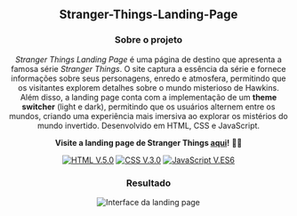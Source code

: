 <div align="center">

## Stranger-Things-Landing-Page

### Sobre o projeto

*Stranger Things Landing Page* é uma página de destino que apresenta a famosa série *Stranger Things*. O site captura a essência da série e fornece informações sobre seus personagens, enredo e atmosfera, permitindo que os visitantes explorem detalhes sobre o mundo misterioso de Hawkins. Além disso, a landing page conta com a implementação de um **theme switcher** (light e dark), permitindo que os usuários alternem entre os mundos, criando uma experiência mais imersiva ao explorar os mistérios do mundo invertido.
Desenvolvido em HTML, CSS e JavaScript.

**Visite a landing page de Stranger Things [aqui](https://abelarduu.github.io/Stranger-Things-Landing-Page/)!** 👾🌑

[![HTML V.5.0](https://img.shields.io/badge/HTML-E34F26?style=for-the-badge&logo=html5&logoColor=white)](https://developer.mozilla.org/en-US/docs/Web/HTML)
[![CSS V.3.0](https://img.shields.io/badge/CSS-1572B6?style=for-the-badge&logo=css3&logoColor=white)](https://developer.mozilla.org/en-US/docs/Web/CSS)
[![JavaScript V.ES6](https://img.shields.io/badge/JavaScript-F7DF1E?style=for-the-badge&logo=javascript&logoColor=black)](https://developer.mozilla.org/en-US/docs/Web/JavaScript)

### Resultado
![Interface da landing page](img/interface.gif)

</div>
